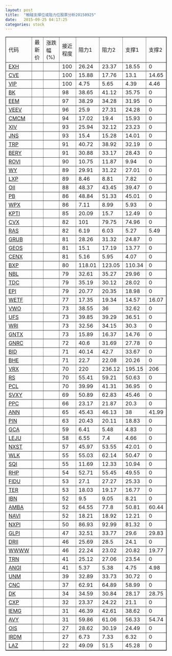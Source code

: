 ```yaml
---
layout: post
title:  "触碰支撑位或阻力位股票分析20150925"
date:   2015-09-25 04:17:25
categories: stock
---
```

<script type="text/javascript">
var stockList = []
stockList.push('gb_exh');
stockList.push('gb_cve');
stockList.push('gb_vip');
stockList.push('gb_bk');
stockList.push('gb_eem');
stockList.push('gb_veev');
stockList.push('gb_cmcm');
stockList.push('gb_xiv');
stockList.push('gb_jns');
stockList.push('gb_trp');
stockList.push('gb_bery');
stockList.push('gb_rovi');
stockList.push('gb_wy');
stockList.push('gb_lxp');
stockList.push('gb_oii');
stockList.push('gb_pb');
stockList.push('gb_wpx');
stockList.push('gb_kpti');
stockList.push('gb_cvx');
stockList.push('gb_ras');
stockList.push('gb_grub');
stockList.push('gb_geos');
stockList.push('gb_cenx');
stockList.push('gb_bxp');
stockList.push('gb_nbl');
stockList.push('gb_tdc');
stockList.push('gb_epi');
stockList.push('gb_wetf');
stockList.push('gb_vwo');
stockList.push('gb_ufs');
stockList.push('gb_wri');
stockList.push('gb_gntx');
stockList.push('gb_gnrc');
stockList.push('gb_bid');
stockList.push('gb_bhe');
stockList.push('gb_vrx');
stockList.push('gb_rs');
stockList.push('gb_pcl');
stockList.push('gb_svxy');
stockList.push('gb_ppc');
stockList.push('gb_ann');
stockList.push('gb_pin');
stockList.push('gb_gca');
stockList.push('gb_leju');
stockList.push('gb_nxst');
stockList.push('gb_wlk');
stockList.push('gb_sqi');
stockList.push('gb_rhp');
stockList.push('gb_fidu');
stockList.push('gb_ter');
stockList.push('gb_ibn');
stockList.push('gb_amba');
stockList.push('gb_navi');
stockList.push('gb_nxpi');
stockList.push('gb_glpi');
stockList.push('gb_drii');
stockList.push('gb_wwww');
stockList.push('gb_trn');
stockList.push('gb_angi');
stockList.push('gb_unm');
stockList.push('gb_cnc');
stockList.push('gb_dk');
stockList.push('gb_cxp');
stockList.push('gb_iemg');
stockList.push('gb_avy');
stockList.push('gb_ois');
stockList.push('gb_irdm');
stockList.push('gb_laz');
</script>
<table border="1">
 <tr>
 <td>代码</td>
 <td>最新价</td>
 <td>涨跌幅(%)</td>
 <td>接近程度</td>
 <td>阻力1</td>
 <td>阻力2</td>
 <td>支撑1</td>
 <td>支撑2</td>
</tr>
  <tr id="exh" class="green">
  <td><a href="http://stock.finance.sina.com.cn/usstock/quotes/EXH.html" target="_blank">EXH</a></td><td></td><td></td><td>100</td><td>26.24</td><td>23.37</td><td>18.55</td><td>0</td></tr>
  <tr id="cve" class="green">
  <td><a href="http://stock.finance.sina.com.cn/usstock/quotes/CVE.html" target="_blank">CVE</a></td><td></td><td></td><td>100</td><td>15.88</td><td>17.76</td><td>13.1</td><td>14.65</td></tr>
  <tr id="vip" class="green">
  <td><a href="http://stock.finance.sina.com.cn/usstock/quotes/VIP.html" target="_blank">VIP</a></td><td></td><td></td><td>100</td><td>4.75</td><td>5.65</td><td>4.39</td><td>4.46</td></tr>
  <tr id="bk" class="red">
  <td><a href="http://stock.finance.sina.com.cn/usstock/quotes/BK.html" target="_blank">BK</a></td><td></td><td></td><td>98</td><td>38.65</td><td>41.12</td><td>35.75</td><td>0</td></tr>
  <tr id="eem" class="green">
  <td><a href="http://stock.finance.sina.com.cn/usstock/quotes/EEM.html" target="_blank">EEM</a></td><td></td><td></td><td>97</td><td>38.29</td><td>34.28</td><td>31.95</td><td>0</td></tr>
  <tr id="veev" class="green">
  <td><a href="http://stock.finance.sina.com.cn/usstock/quotes/VEEV.html" target="_blank">VEEV</a></td><td></td><td></td><td>96</td><td>25.9</td><td>27.31</td><td>24.28</td><td>0</td></tr>
  <tr id="cmcm" class="green">
  <td><a href="http://stock.finance.sina.com.cn/usstock/quotes/CMCM.html" target="_blank">CMCM</a></td><td></td><td></td><td>94</td><td>17.02</td><td>19.4</td><td>15.93</td><td>0</td></tr>
  <tr id="xiv" class="red">
  <td><a href="http://stock.finance.sina.com.cn/usstock/quotes/XIV.html" target="_blank">XIV</a></td><td></td><td></td><td>93</td><td>25.94</td><td>32.12</td><td>23.23</td><td>0</td></tr>
  <tr id="jns" class="green">
  <td><a href="http://stock.finance.sina.com.cn/usstock/quotes/JNS.html" target="_blank">JNS</a></td><td></td><td></td><td>93</td><td>15.4</td><td>15.28</td><td>14.01</td><td>0</td></tr>
  <tr id="trp" class="green">
  <td><a href="http://stock.finance.sina.com.cn/usstock/quotes/TRP.html" target="_blank">TRP</a></td><td></td><td></td><td>91</td><td>40.72</td><td>38.92</td><td>32.19</td><td>0</td></tr>
  <tr id="bery" class="red">
  <td><a href="http://stock.finance.sina.com.cn/usstock/quotes/BERY.html" target="_blank">BERY</a></td><td></td><td></td><td>91</td><td>30.88</td><td>33.17</td><td>28.43</td><td>0</td></tr>
  <tr id="rovi" class="green">
  <td><a href="http://stock.finance.sina.com.cn/usstock/quotes/ROVI.html" target="_blank">ROVI</a></td><td></td><td></td><td>90</td><td>10.75</td><td>11.87</td><td>9.94</td><td>0</td></tr>
  <tr id="wy" class="green">
  <td><a href="http://stock.finance.sina.com.cn/usstock/quotes/WY.html" target="_blank">WY</a></td><td></td><td></td><td>89</td><td>29.91</td><td>31.22</td><td>27.01</td><td>0</td></tr>
  <tr id="lxp" class="red">
  <td><a href="http://stock.finance.sina.com.cn/usstock/quotes/LXP.html" target="_blank">LXP</a></td><td></td><td></td><td>89</td><td>8.46</td><td>8.81</td><td>7.82</td><td>0</td></tr>
  <tr id="oii" class="green">
  <td><a href="http://stock.finance.sina.com.cn/usstock/quotes/OII.html" target="_blank">OII</a></td><td></td><td></td><td>88</td><td>48.37</td><td>43.45</td><td>39.47</td><td>0</td></tr>
  <tr id="pb" class="green">
  <td><a href="http://stock.finance.sina.com.cn/usstock/quotes/PB.html" target="_blank">PB</a></td><td></td><td></td><td>86</td><td>48.84</td><td>51.33</td><td>45.01</td><td>0</td></tr>
  <tr id="wpx" class="red">
  <td><a href="http://stock.finance.sina.com.cn/usstock/quotes/WPX.html" target="_blank">WPX</a></td><td></td><td></td><td>86</td><td>7.11</td><td>8.99</td><td>5.93</td><td>0</td></tr>
  <tr id="kpti" class="green">
  <td><a href="http://stock.finance.sina.com.cn/usstock/quotes/KPTI.html" target="_blank">KPTI</a></td><td></td><td></td><td>85</td><td>20.09</td><td>15.7</td><td>12.49</td><td>0</td></tr>
  <tr id="cvx" class="green">
  <td><a href="http://stock.finance.sina.com.cn/usstock/quotes/CVX.html" target="_blank">CVX</a></td><td></td><td></td><td>82</td><td>101</td><td>79.75</td><td>74.96</td><td>0</td></tr>
  <tr id="ras" class="green">
  <td><a href="http://stock.finance.sina.com.cn/usstock/quotes/RAS.html" target="_blank">RAS</a></td><td></td><td></td><td>82</td><td>6.19</td><td>6.03</td><td>5.27</td><td>5.49</td></tr>
  <tr id="grub" class="green">
  <td><a href="http://stock.finance.sina.com.cn/usstock/quotes/GRUB.html" target="_blank">GRUB</a></td><td></td><td></td><td>81</td><td>28.26</td><td>31.32</td><td>24.87</td><td>0</td></tr>
  <tr id="geos" class="red">
  <td><a href="http://stock.finance.sina.com.cn/usstock/quotes/GEOS.html" target="_blank">GEOS</a></td><td></td><td></td><td>81</td><td>15.1</td><td>17.19</td><td>13.77</td><td>0</td></tr>
  <tr id="cenx" class="red">
  <td><a href="http://stock.finance.sina.com.cn/usstock/quotes/CENX.html" target="_blank">CENX</a></td><td></td><td></td><td>81</td><td>5.16</td><td>5.95</td><td>4.07</td><td>0</td></tr>
  <tr id="bxp" class="red">
  <td><a href="http://stock.finance.sina.com.cn/usstock/quotes/BXP.html" target="_blank">BXP</a></td><td></td><td></td><td>80</td><td>118.01</td><td>123.05</td><td>110.34</td><td>0</td></tr>
  <tr id="nbl" class="red">
  <td><a href="http://stock.finance.sina.com.cn/usstock/quotes/NBL.html" target="_blank">NBL</a></td><td></td><td></td><td>79</td><td>32.61</td><td>35.27</td><td>29.96</td><td>0</td></tr>
  <tr id="tdc" class="green">
  <td><a href="http://stock.finance.sina.com.cn/usstock/quotes/TDC.html" target="_blank">TDC</a></td><td></td><td></td><td>79</td><td>35.19</td><td>30.12</td><td>28.02</td><td>0</td></tr>
  <tr id="epi" class="green">
  <td><a href="http://stock.finance.sina.com.cn/usstock/quotes/EPI.html" target="_blank">EPI</a></td><td></td><td></td><td>79</td><td>20.77</td><td>20.35</td><td>18.98</td><td>0</td></tr>
  <tr id="wetf" class="red">
  <td><a href="http://stock.finance.sina.com.cn/usstock/quotes/WETF.html" target="_blank">WETF</a></td><td></td><td></td><td>77</td><td>17.35</td><td>19.34</td><td>14.57</td><td>16.07</td></tr>
  <tr id="vwo" class="green">
  <td><a href="http://stock.finance.sina.com.cn/usstock/quotes/VWO.html" target="_blank">VWO</a></td><td></td><td></td><td>73</td><td>38.55</td><td>36</td><td>32.62</td><td>0</td></tr>
  <tr id="ufs" class="green">
  <td><a href="http://stock.finance.sina.com.cn/usstock/quotes/UFS.html" target="_blank">UFS</a></td><td></td><td></td><td>73</td><td>39.85</td><td>39.29</td><td>36.51</td><td>0</td></tr>
  <tr id="wri" class="red">
  <td><a href="http://stock.finance.sina.com.cn/usstock/quotes/WRI.html" target="_blank">WRI</a></td><td></td><td></td><td>73</td><td>32.56</td><td>34.15</td><td>30.3</td><td>0</td></tr>
  <tr id="gntx" class="green">
  <td><a href="http://stock.finance.sina.com.cn/usstock/quotes/GNTX.html" target="_blank">GNTX</a></td><td></td><td></td><td>73</td><td>15.89</td><td>16.37</td><td>14.76</td><td>0</td></tr>
  <tr id="gnrc" class="green">
  <td><a href="http://stock.finance.sina.com.cn/usstock/quotes/GNRC.html" target="_blank">GNRC</a></td><td></td><td></td><td>72</td><td>40.6</td><td>31.69</td><td>27.78</td><td>0</td></tr>
  <tr id="bid" class="green">
  <td><a href="http://stock.finance.sina.com.cn/usstock/quotes/BID.html" target="_blank">BID</a></td><td></td><td></td><td>71</td><td>40.14</td><td>42.7</td><td>33.67</td><td>0</td></tr>
  <tr id="bhe" class="green">
  <td><a href="http://stock.finance.sina.com.cn/usstock/quotes/BHE.html" target="_blank">BHE</a></td><td></td><td></td><td>71</td><td>22.7</td><td>22.08</td><td>20.26</td><td>0</td></tr>
  <tr id="vrx" class="green">
  <td><a href="http://stock.finance.sina.com.cn/usstock/quotes/VRX.html" target="_blank">VRX</a></td><td></td><td></td><td>70</td><td>220</td><td>236.12</td><td>195.15</td><td>206</td></tr>
  <tr id="rs" class="red">
  <td><a href="http://stock.finance.sina.com.cn/usstock/quotes/RS.html" target="_blank">RS</a></td><td></td><td></td><td>70</td><td>55.41</td><td>59.21</td><td>50.63</td><td>0</td></tr>
  <tr id="pcl" class="red">
  <td><a href="http://stock.finance.sina.com.cn/usstock/quotes/PCL.html" target="_blank">PCL</a></td><td></td><td></td><td>70</td><td>39.99</td><td>41.31</td><td>36.95</td><td>0</td></tr>
  <tr id="svxy" class="red">
  <td><a href="http://stock.finance.sina.com.cn/usstock/quotes/SVXY.html" target="_blank">SVXY</a></td><td></td><td></td><td>69</td><td>50.89</td><td>62.83</td><td>45.46</td><td>0</td></tr>
  <tr id="ppc" class="green">
  <td><a href="http://stock.finance.sina.com.cn/usstock/quotes/PPC.html" target="_blank">PPC</a></td><td></td><td></td><td>66</td><td>23.17</td><td>21.87</td><td>20.3</td><td>0</td></tr>
  <tr id="ann" class="red">
  <td><a href="http://stock.finance.sina.com.cn/usstock/quotes/ANN.html" target="_blank">ANN</a></td><td></td><td></td><td>65</td><td>45.43</td><td>46.13</td><td>38</td><td>41.99</td></tr>
  <tr id="pin" class="green">
  <td><a href="http://stock.finance.sina.com.cn/usstock/quotes/PIN.html" target="_blank">PIN</a></td><td></td><td></td><td>63</td><td>20.43</td><td>20.11</td><td>18.83</td><td>0</td></tr>
  <tr id="gca" class="green">
  <td><a href="http://stock.finance.sina.com.cn/usstock/quotes/GCA.html" target="_blank">GCA</a></td><td></td><td></td><td>59</td><td>6.41</td><td>5.48</td><td>4.83</td><td>0</td></tr>
  <tr id="leju" class="green">
  <td><a href="http://stock.finance.sina.com.cn/usstock/quotes/LEJU.html" target="_blank">LEJU</a></td><td></td><td></td><td>58</td><td>6.55</td><td>7.4</td><td>4.66</td><td>0</td></tr>
  <tr id="nxst" class="red">
  <td><a href="http://stock.finance.sina.com.cn/usstock/quotes/NXST.html" target="_blank">NXST</a></td><td></td><td></td><td>57</td><td>45.97</td><td>53.55</td><td>42.01</td><td>0</td></tr>
  <tr id="wlk" class="green">
  <td><a href="http://stock.finance.sina.com.cn/usstock/quotes/WLK.html" target="_blank">WLK</a></td><td></td><td></td><td>55</td><td>55.03</td><td>62.14</td><td>50.47</td><td>0</td></tr>
  <tr id="sqi" class="green">
  <td><a href="http://stock.finance.sina.com.cn/usstock/quotes/SQI.html" target="_blank">SQI</a></td><td></td><td></td><td>55</td><td>11.69</td><td>12.33</td><td>10.94</td><td>0</td></tr>
  <tr id="rhp" class="green">
  <td><a href="http://stock.finance.sina.com.cn/usstock/quotes/RHP.html" target="_blank">RHP</a></td><td></td><td></td><td>54</td><td>52.71</td><td>55.45</td><td>49.55</td><td>0</td></tr>
  <tr id="fidu" class="green">
  <td><a href="http://stock.finance.sina.com.cn/usstock/quotes/FIDU.html" target="_blank">FIDU</a></td><td></td><td></td><td>53</td><td>27.1</td><td>27.27</td><td>25.33</td><td>0</td></tr>
  <tr id="ter" class="green">
  <td><a href="http://stock.finance.sina.com.cn/usstock/quotes/TER.html" target="_blank">TER</a></td><td></td><td></td><td>53</td><td>18.03</td><td>19.17</td><td>16.77</td><td>0</td></tr>
  <tr id="ibn" class="green">
  <td><a href="http://stock.finance.sina.com.cn/usstock/quotes/IBN.html" target="_blank">IBN</a></td><td></td><td></td><td>52</td><td>9.5</td><td>9.05</td><td>8.21</td><td>0</td></tr>
  <tr id="amba" class="green">
  <td><a href="http://stock.finance.sina.com.cn/usstock/quotes/AMBA.html" target="_blank">AMBA</a></td><td></td><td></td><td>52</td><td>64.55</td><td>77.8</td><td>50.81</td><td>60.44</td></tr>
  <tr id="navi" class="green">
  <td><a href="http://stock.finance.sina.com.cn/usstock/quotes/NAVI.html" target="_blank">NAVI</a></td><td></td><td></td><td>52</td><td>18.21</td><td>18.92</td><td>12.21</td><td>0</td></tr>
  <tr id="nxpi" class="red">
  <td><a href="http://stock.finance.sina.com.cn/usstock/quotes/NXPI.html" target="_blank">NXPI</a></td><td></td><td></td><td>50</td><td>86.93</td><td>92.99</td><td>81.32</td><td>0</td></tr>
  <tr id="glpi" class="green">
  <td><a href="http://stock.finance.sina.com.cn/usstock/quotes/GLPI.html" target="_blank">GLPI</a></td><td></td><td></td><td>47</td><td>32.51</td><td>33.77</td><td>29.6</td><td>29.83</td></tr>
  <tr id="drii" class="green">
  <td><a href="http://stock.finance.sina.com.cn/usstock/quotes/DRII.html" target="_blank">DRII</a></td><td></td><td></td><td>46</td><td>25.69</td><td>28.5</td><td>24.1</td><td>0</td></tr>
  <tr id="wwww" class="red">
  <td><a href="http://stock.finance.sina.com.cn/usstock/quotes/WWWW.html" target="_blank">WWWW</a></td><td></td><td></td><td>46</td><td>22.24</td><td>23.02</td><td>20.82</td><td>19.77</td></tr>
  <tr id="trn" class="green">
  <td><a href="http://stock.finance.sina.com.cn/usstock/quotes/TRN.html" target="_blank">TRN</a></td><td></td><td></td><td>41</td><td>25.12</td><td>27.06</td><td>23.54</td><td>0</td></tr>
  <tr id="angi" class="green">
  <td><a href="http://stock.finance.sina.com.cn/usstock/quotes/ANGI.html" target="_blank">ANGI</a></td><td></td><td></td><td>41</td><td>5.37</td><td>5.38</td><td>4.75</td><td>4.98</td></tr>
  <tr id="unm" class="green">
  <td><a href="http://stock.finance.sina.com.cn/usstock/quotes/UNM.html" target="_blank">UNM</a></td><td></td><td></td><td>39</td><td>32.89</td><td>33.73</td><td>30.72</td><td>0</td></tr>
  <tr id="cnc" class="red">
  <td><a href="http://stock.finance.sina.com.cn/usstock/quotes/CNC.html" target="_blank">CNC</a></td><td></td><td></td><td>37</td><td>62.91</td><td>64.89</td><td>58.99</td><td>0</td></tr>
  <tr id="dk" class="green">
  <td><a href="http://stock.finance.sina.com.cn/usstock/quotes/DK.html" target="_blank">DK</a></td><td></td><td></td><td>34</td><td>34.59</td><td>30.84</td><td>28.17</td><td>28.75</td></tr>
  <tr id="cxp" class="red">
  <td><a href="http://stock.finance.sina.com.cn/usstock/quotes/CXP.html" target="_blank">CXP</a></td><td></td><td></td><td>32</td><td>23.37</td><td>24.22</td><td>21.1</td><td>0</td></tr>
  <tr id="iemg" class="green">
  <td><a href="http://stock.finance.sina.com.cn/usstock/quotes/IEMG.html" target="_blank">IEMG</a></td><td></td><td></td><td>31</td><td>46.39</td><td>42.61</td><td>38.62</td><td>0</td></tr>
  <tr id="avy" class="green">
  <td><a href="http://stock.finance.sina.com.cn/usstock/quotes/AVY.html" target="_blank">AVY</a></td><td></td><td></td><td>31</td><td>59.86</td><td>61.06</td><td>56.33</td><td>54.74</td></tr>
  <tr id="ois" class="red">
  <td><a href="http://stock.finance.sina.com.cn/usstock/quotes/OIS.html" target="_blank">OIS</a></td><td></td><td></td><td>27</td><td>28.62</td><td>30.19</td><td>24.49</td><td>0</td></tr>
  <tr id="irdm" class="red">
  <td><a href="http://stock.finance.sina.com.cn/usstock/quotes/IRDM.html" target="_blank">IRDM</a></td><td></td><td></td><td>27</td><td>6.73</td><td>7.33</td><td>6.32</td><td>0</td></tr>
  <tr id="laz" class="green">
  <td><a href="http://stock.finance.sina.com.cn/usstock/quotes/LAZ.html" target="_blank">LAZ</a></td><td></td><td></td><td>22</td><td>49.09</td><td>51.5</td><td>45.28</td><td>0</td></tr>
</table>
